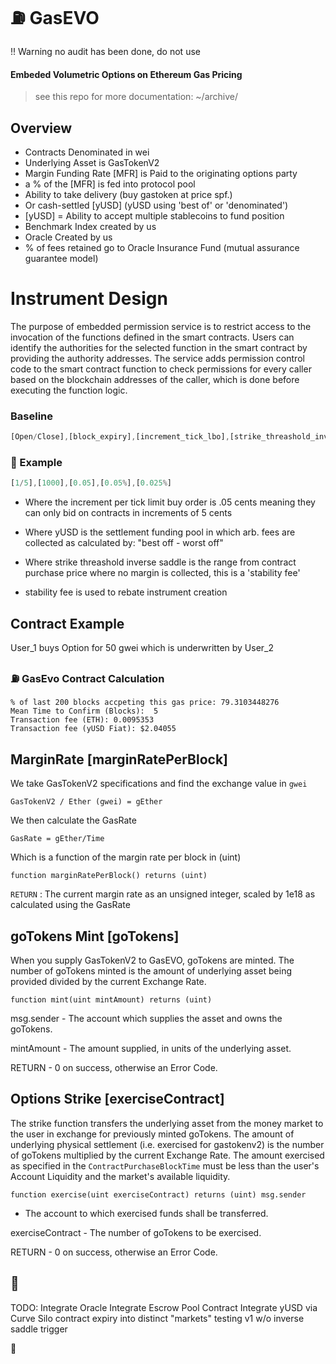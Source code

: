 # ⛽️ GasEVO 

!! Warning 
	no audit has been done, do not use

#### Embeded Volumetric Options on Ethereum Gas Pricing 

> see this repo for more documentation: ~/archive/


## Overview
- Contracts Denominated in wei
- Underlying Asset is GasTokenV2
- Margin Funding Rate [MFR] is Paid to the originating options party 
-  a % of the [MFR] is fed into protocol pool 
-  Ability to take delivery (buy gastoken at price spf.)
-  Or cash-settled [yUSD] (yUSD using 'best of' or 'denominated')
-  [yUSD] = Ability to accept multiple stablecoins to fund position
-  Benchmark Index created by us
-  Oracle Created by us 
-  % of fees retained go to Oracle Insurance Fund (mutual assurance guarantee model)

# Instrument Design

The purpose of embedded permission service is to restrict access to the
invocation of the functions defined in the smart contracts. Users can identify
the authorities for the selected function in the smart contract by providing
the authority addresses. The service adds permission control code to the
smart contract function to check permissions for every caller based on the
blockchain addresses of the caller, which is done before executing the function
logic.

### Baseline
```javascript
[Open/Close],[block_expiry],[increment_tick_lbo],[strike_threashold_inverse_saddle],[yUSD(MFR)]
```
### 🎯 Example
```javascript
[1/5],[1000],[0.05],[0.05%],[0.025%]
```
* Where the increment per tick limit buy order is .05 cents meaning they can only bid on contracts in increments of 5 cents

* Where yUSD is the settlement funding pool in which arb. fees are collected as calculated by: "best off - worst off"

* Where strike threashold inverse saddle is the range from contract purchase price where no margin is collected, this is a 'stability fee'

* stability fee is used to rebate instrument creation



## Contract Example

User_1 buys Option for 50 gwei which is underwritten by User_2

### ⛽️ GasEvo Contract Calculation 

```
% of last 200 blocks accpeting this gas price: 79.3103448276
Mean Time to Confirm (Blocks):	5
Transaction fee (ETH): 0.0095353
Transaction fee (yUSD Fiat): $2.04055
```

## MarginRate [marginRatePerBlock]

We take GasTokenV2 specifications and find the exchange value in `gwei`

`GasTokenV2 / Ether (gwei) = gEther`

We then calculate the GasRate 

`GasRate = gEther/Time`

Which is a function of the margin rate per block in (uint)

`function marginRatePerBlock() returns (uint)`

`RETURN` : The current margin rate as an unsigned integer, scaled by 1e18 as calculated using the GasRate 



## goTokens Mint [goTokens]
When you supply GasTokenV2 to GasEVO, goTokens are minted. The number of goTokens minted is the amount of underlying asset being provided divided by the current Exchange Rate.

`function mint(uint mintAmount) returns (uint)`

msg.sender - The account which supplies the asset and owns the goTokens.

mintAmount - The amount supplied, in units of the underlying asset.

RETURN - 0 on success, otherwise an Error Code.

## Options Strike [exerciseContract]
The strike function transfers the underlying asset from the money market to the user in exchange for previously minted goTokens. The amount of underlying physical settlement (i.e. exercised for gastokenv2) is the number of goTokens multiplied by the current Exchange Rate. The amount exercised as specified in the `ContractPurchaseBlockTime` must be less than the user's Account Liquidity and the market's available liquidity.

`function exercise(uint exerciseContract) returns (uint)
msg.sender`

- The account to which exercised funds shall be transferred.

exerciseContract - The number of goTokens to be exercised.

RETURN - 0 on success, otherwise an Error Code.

🚧 
---

TODO:
Integrate Oracle 
Integrate Escrow Pool Contract
Integrate yUSD via Curve
Silo contract expiry into distinct "markets"
testing 
v1 w/o inverse saddle trigger


🚧 